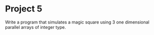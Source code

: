 # Project 5
 Write a program that simulates a magic square using 3 one dimensional parallel arrays of integer type.

